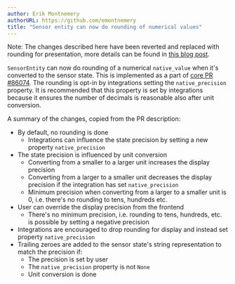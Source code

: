 ```yaml
---
author: Erik Montnemery
authorURL: https://github.com/emontnemery
title: "Sensor entity can now do rounding of numerical values"
---
```


Note:
The changes described here have been reverted and replaced with rounding for presentation, more details can be found in [this blog post](https://www.home-assistant.io/blog/2023/02/08/sensor_presentation_rounding).

`SensorEntity` can now do rounding of a numerical `native_value` when it's converted to the sensor state. This is implemented as a part of [core PR #86074](https://github.com/home-assistant/core/pull/86074). The rounding is opt-in by integrations setting the `native_precision` property. It is recommended that this property is set by integrations because it ensures the number of decimals is reasonable also after unit conversion.

A summary of the changes, copied from the PR description:

- By default, no rounding is done
  - Integrations can influence the state precision by setting a new property `native_precision`
- The state precision is influenced by unit conversion
  - Converting from a smaller to a larger unit increases the display precision
  - Converting from a larger to a smaller unit decreases the display precision if the integration has set `native_precision`
  - Minimum precision when converting from a larger to a smaller unit is 0, i.e. there's no rounding to tens, hundreds etc.
- User can override the display precision from the frontend
  - There's no minimum precision, i.e. rounding to tens, hundreds, etc. is possible by setting a negative precision
- Integrations are encouraged to drop rounding for display and instead set property `native_precision`
- Trailing zeroes are added to the sensor state's string representation to match the precision if:
  - The precision is set by user
  - The `native_precision` property is not `None`
  - Unit conversion is done
